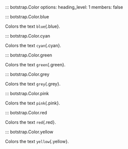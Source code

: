 <!-- prettier-ignore -->
::: botstrap.Color
    options:
      heading_level: 1
      members: false

::: botstrap.Color.blue

Colors the text `blue`{.blue}.

::: botstrap.Color.cyan

Colors the text `cyan`{.cyan}.

::: botstrap.Color.green

Colors the text `green`{.green}.

::: botstrap.Color.grey

Colors the text `grey`{.grey}.

::: botstrap.Color.pink

Colors the text `pink`{.pink}.

::: botstrap.Color.red

Colors the text `red`{.red}.

::: botstrap.Color.yellow

Colors the text `yellow`{.yellow}.

<link rel="stylesheet" href="../../stylesheets/color.css" />
